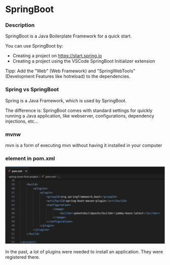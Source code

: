 # SpringBoot

### Description

SpringBoot is a Java Boilerplate Framework for a quick start.

You can use SpringBoot by:

- Creating a project on https://start.spring.io
- Creating a project using the VSCode SpringBoot Initializer extension

Tipp:
Add the "Web" (Web Framework) and "SpringWebTools" (Development Features like hotreload) to the dependencies.

### Spring vs SpringBoot

Spring is a Java Framework, which is used by SpringBoot.

The difference is: SpringBoot comes with standard settings for quickly running a Java application, like webserver, configurations, dependency injections, etc...

### mvnw

mvn is a form of executing mvn without having it installed in your computer

### <build> element in pom.xml

![Alt text](image-1.png)

In the past, a lot of plugins were needed to install an application.
They were registered there.
